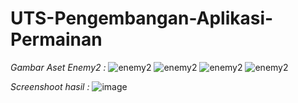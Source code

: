 # UTS-Pengembangan-Aplikasi-Permainan
*Gambar Aset Enemy2 :*
![enemy2](https://user-images.githubusercontent.com/111124211/236713406-4772cffb-4c1b-492a-97ea-b086d8dd562d.png)
![enemy2](https://user-images.githubusercontent.com/111124211/236713406-4772cffb-4c1b-492a-97ea-b086d8dd562d.png)
![enemy2](https://user-images.githubusercontent.com/111124211/236713406-4772cffb-4c1b-492a-97ea-b086d8dd562d.png)
![enemy2](https://user-images.githubusercontent.com/111124211/236713406-4772cffb-4c1b-492a-97ea-b086d8dd562d.png)

*Screenshoot hasil :*
![image](https://user-images.githubusercontent.com/111124211/236739295-8fd4f08d-78d2-49d5-9898-6b6f857ece38.png)
